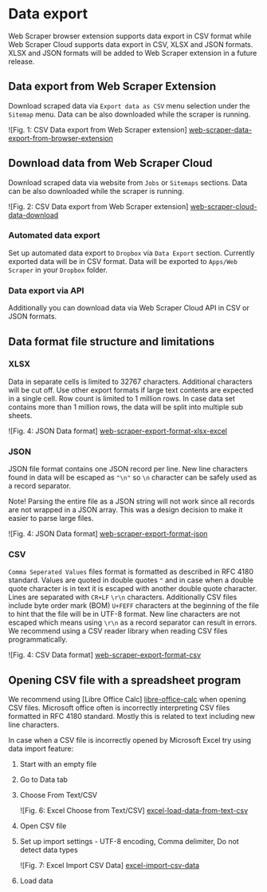 # Data export

Web Scraper browser extension supports data export in CSV format while Web Scraper Cloud supports data export in CSV, XLSX and JSON formats. 
XLSX and JSON formats will be added to Web Scraper extension in a future release.

## Data export from Web Scraper Extension

Download scraped data via `Export data as CSV` menu selection under the `Sitemap` menu. Data can be also downloaded while the scraper is running.

![Fig. 1: CSV Data export from Web Scraper extension] [web-scraper-data-export-from-browser-extension]

## Download data from Web Scraper Cloud

Download scraped data via website from `Jobs` or `Sitemaps` sections. Data can be also downloaded while the scraper is running.

![Fig. 2: CSV Data export from Web Scraper extension] [web-scraper-cloud-data-download]

### Automated data export

Set up automated data export to `Dropbox` via `Data Export` section. Currently exported data will be in CSV format. Data will be exported to `Apps/Web Scraper` in your `Dropbox` folder.

### Data export via API

Additionally you can download data via Web Scraper Cloud API in CSV or JSON formats.

## Data format file structure and limitations

### XLSX

Data in separate cells is limited to 32767 characters. 
Additional characters will be cut off.
Use other export formats if large text contents are expected in a single cell.
Row count is limited to 1 million rows.
In case data set contains more than 1 million rows, the data will be split into multiple sub sheets.

![Fig. 4: JSON Data format] [web-scraper-export-format-xlsx-excel]

### JSON

JSON file format contains one JSON record per line. 
New line characters found in data will be escaped as `"\n"` so `\n` character can be safely used as a record separator.

Note! Parsing the entire file as a JSON string will not work since all records are not wrapped in a JSON array.
This was a design decision to make it easier to parse large files.

![Fig. 4: JSON Data format] [web-scraper-export-format-json]

### CSV

`Comma Seperated Values` files format is formatted as described in RFC 4180 standard. 
Values are quoted in double quotes `"` and in case when a double quote character is in text it is escaped with another double quote character.
Lines are separated with `CR+LF` `\r\n` characters.
Additionally CSV files include byte order mark (BOM) `U+FEFF` characters at the beginning of the file to hint that the file will be in UTF-8 format.
New line characters are not escaped which means using `\r\n` as a record separator can result in errors.
We recommend using a CSV reader library when reading CSV files programmatically. 

![Fig. 4: CSV Data format] [web-scraper-export-format-csv]

## Opening CSV file with a spreadsheet program

We recommend using [Libre Office Calc] [libre-office-calc] when opening CSV files.
Microsoft office often is incorrectly interpreting CSV files formatted in RFC 4180 standard.
Mostly this is related to text including new line characters.

In case when a CSV file is incorrectly opened by Microsoft Excel try using data import feature:

 1. Start with an empty file
 2. Go to Data tab
 3. Choose From Text/CSV
      
      ![Fig. 6: Excel Choose from Text/CSV] [excel-load-data-from-text-csv]
 4. Open CSV file
 5. Set up import settings - UTF-8 encoding, Comma delimiter, Do not detect data types
     
     ![Fig. 7: Excel Import CSV Data] [excel-import-csv-data]
 6. Load data

 [web-scraper-data-export-from-browser-extension]: ./images/data-export/web-scraper-data-export-from-browser-extension.png?raw=true
 [web-scraper-cloud-data-download]: ./images/data-export/web-scraper-cloud-data-download.png?raw=true
 [web-scraper-export-format-csv]: ./images/data-export/web-scraper-export-format-csv.png?raw=true
 [web-scraper-export-format-xlsx-excel]: ./images/data-export/web-scraper-export-format-xlsx-excel.png?raw=true
 [web-scraper-export-format-json]: ./images/data-export/web-scraper-export-format-json.png?raw=true
 [excel-import-csv-data]: ./images/data-export/excel-import-csv-data.png?raw=true
 [excel-load-data-from-text-csv]: ./images/data-export/excel-load-data-from-text-csv.png?raw=true
 [libre-office-calc]: https://www.libreoffice.org/discover/calc/
